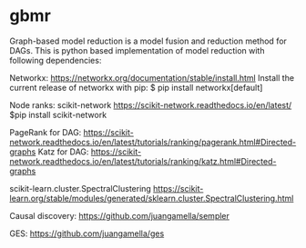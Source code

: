 # gbmr
Graph-based model reduction is a model fusion and reduction method for DAGs. This is python based implementation
of model reduction with following dependencies:

Networkx: 
https://networkx.org/documentation/stable/install.html
Install the current release of networkx with pip:
$ pip install networkx[default]

Node ranks:
scikit-network
https://scikit-network.readthedocs.io/en/latest/
$pip install scikit-network

PageRank for DAG:
https://scikit-network.readthedocs.io/en/latest/tutorials/ranking/pagerank.html#Directed-graphs
Katz for DAG:
https://scikit-network.readthedocs.io/en/latest/tutorials/ranking/katz.html#Directed-graphs

scikit-learn.cluster.SpectralClustering
https://scikit-learn.org/stable/modules/generated/sklearn.cluster.SpectralClustering.html 

Causal discovery:
https://github.com/juangamella/sempler

GES:
https://github.com/juangamella/ges
 
